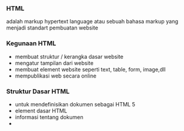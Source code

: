 ### HTML

adalah markup hypertext language atau sebuah bahasa markup yang menjadi standart pembuatan website

### Kegunaan HTML

- membuat struktur / kerangka dasar website
- mengatur tampilan dari website
- membuat element website seperti text, table, form, image,dll
- mempublikasi web secara online

### Struktur Dasar HTML

- <!DOCTYPE html>  untuk mendefinisikan dokumen sebagai HTML 5
- <html> element dasar HTML
- <head> informasi tentang dokumen
- <title> judul untuk website
- <body> konten dalam website

### CSS sebagai Pelengkap

css biasa digunakan untuk melengkapi HTML yang dimana css ini dapat mengatur posisi dan memberikan pengaturan yang lebih detail terhadap setiap element seperti ( float,align,display,position,dll)